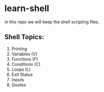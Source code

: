 # learn-shell

in this repo we will keep the shell scripting files.

Shell Topics:
------------
1. Printing
2. Variables (V)
3. Functions (F)
4. Conditions (C)
5. Loops (L)
6. Exit Status
7. Inputs
8. Quotes


